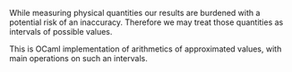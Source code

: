 
While measuring physical quantities our results are burdened with a potential risk of an inaccuracy.
Therefore we may treat those quantities as intervals of possible values.

This is OCaml implementation of arithmetics of approximated values, with main operations on such an intervals.
